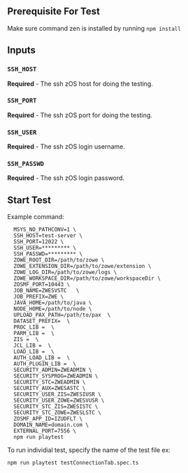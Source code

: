 ## Prerequisite For Test

Make sure command zen is installed by running `npm install`


## Inputs

### `SSH_HOST`

**Required** - The ssh zOS host for doing the testing.

### `SSH_PORT`

**Required** - The ssh zOS port for doing the testing.

### `SSH_USER`

**Required** - The ssh zOS login username.

### `SSH_PASSWD`

**Required** - The ssh zOS login password.


## Start Test

Example command:

```
  MSYS_NO_PATHCONV=1 \
  SSH_HOST=test-server \
  SSH_PORT=12022 \
  SSH_USER=********* \
  SSH_PASSWD=********* \
  ZOWE_ROOT_DIR=/path/to/zowe \
  ZOWE_EXTENSION_DIR=/path/to/zowe/extension \
  ZOWE_LOG_DIR=/path/to/zowe/logs \
  ZOWE_WORKSPACE_DIR=/path/to/zowe/workspaceDir \
  ZOSMF_PORT=10443 \
  JOB_NAME=ZWESVSTC   \
  JOB_PREFIX=ZWE \
  JAVA_HOME=/path/to/java \
  NODE_HOME=/path/to/node \
  UPLOAD_PAX_PATH=/path/to/pax  \
  DATASET_PREFIX=  \
  PROC_LIB =  \
  PARM_LIB =  \
  ZIS =  \
  JCL_LIB =  \
  LOAD_LIB =  \
  AUTH_LOAD_LIB =  \
  AUTH_PLUGIN_LIB =  \
  SECURITY_ADMIN=ZWEADMIN \
  SECURITY_SYSPROG=ZWEADMIN \
  SECURITY_STC=ZWEADMIN \
  SECURITY_AUX=ZWESASTC \
  SECURITY_USER_ZIS=ZWESIUSR \
  SECURITY_USER_ZOWE=ZWESVUSR \
  SECURITY_STC_ZIS=ZWESISTC \
  SECURITY_STC_ZOWE=ZWESLSTC \
  ZOSMF_APP_ID=IZUDFLT \
  DOMAIN_NAME=domain.com \
  EXTERNAL_PORT=7556 \
  npm run playtest
```

To run individial test, specify the name of the test file ex:

``` npm run playtest testConnectionTab.spec.ts ```
